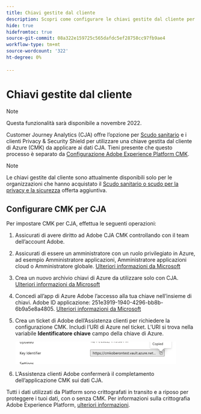 ```yaml
---
title: Chiavi gestite dal cliente
description: Scopri come configurare le chiavi gestite dal cliente per CJA.
hide: true
hidefromtoc: true
source-git-commit: 08a322e159725c565dafdc5ef28758cc97fb9ae4
workflow-type: tm+mt
source-wordcount: '322'
ht-degree: 0%

---
```


# Chiavi gestite dal cliente

>[!NOTE]
>
>Questa funzionalità sarà disponibile a novembre 2022.

Customer Journey Analytics (CJA) offre l’opzione per [Scudo sanitario](https://www.adobe.com/trust/compliance/hipaa-ready.html) e i clienti Privacy &amp; Security Shield per utilizzare una chiave gestita dal cliente di Azure (CMK) da applicare ai dati CJA.  Tieni presente che questo processo è separato da [Configurazione Adobe Experience Platform CMK](https://experienceleague.adobe.com/docs/experience-platform/landing/governance-privacy-security/customer-managed-keys.html).

>[!NOTE]
>
>Le chiavi gestite dal cliente sono attualmente disponibili solo per le organizzazioni che hanno acquistato il [Scudo sanitario o scudo per la privacy e la sicurezza](https://experienceleague.adobe.com/docs/blueprints-learn/architecture/vertical-blueprints/healthcare-vertical.html%3Flang%3Den) offerta aggiuntiva.

## Configurare CMK per CJA

Per impostare CMK per CJA, effettua le seguenti operazioni:

1. Assicurati di avere diritto ad Adobe CJA CMK controllando con il team dell’account Adobe.
1. Assicurati di essere un amministratore con un ruolo privilegiato in Azure, ad esempio Amministratore applicazioni, Amministratore applicazioni cloud o Amministratore globale. [Ulteriori informazioni da Microsoft](https://learn.microsoft.com/en-us/azure/active-directory/roles/permissions-reference)
1. Crea un nuovo archivio chiavi di Azure da utilizzare solo con CJA. [Ulteriori informazioni da Microsoft](https://learn.microsoft.com/en-us/azure/key-vault/general/)
1. Concedi all’app di Azure Adobe l’accesso alla tua chiave nell’insieme di chiavi. Adobe ID applicazione: 251e3919-1940-4296-bb8b-6b9a5e8a4805. [Ulteriori informazioni da Microsoft](https://learn.microsoft.com/en-us/azure/storage/common/customer-managed-keys-configure-cross-tenant-existing-account?toc=%2Fazure%2Fstorage%2Fblobs%2Ftoc.json&amp;tabs=powershell-preview%2Cazure-portal#the-customer-grants-the-service-providers-app-access-to-the-key-in-the-key-vault)
1. Crea un ticket di Adobe dell’Assistenza clienti per richiedere la configurazione CMK. Includi l’URI di Azure nel ticket. L’URI si trova nella variabile **Identificatore chiave** campo della chiave di Azure.

   ![](assets/key-identifier.png)

1. L’Assistenza clienti Adobe confermerà il completamento dell’applicazione CMK sui dati CJA.

Tutti i dati utilizzati da Platform sono crittografati in transito e a riposo per proteggere i tuoi dati, con o senza CMK. Per informazioni sulla crittografia Adobe Experience Platform, [ulteriori informazioni](https://experienceleague.adobe.com/docs/experience-platform/landing/governance-privacy-security/encryption.html?lang=en).